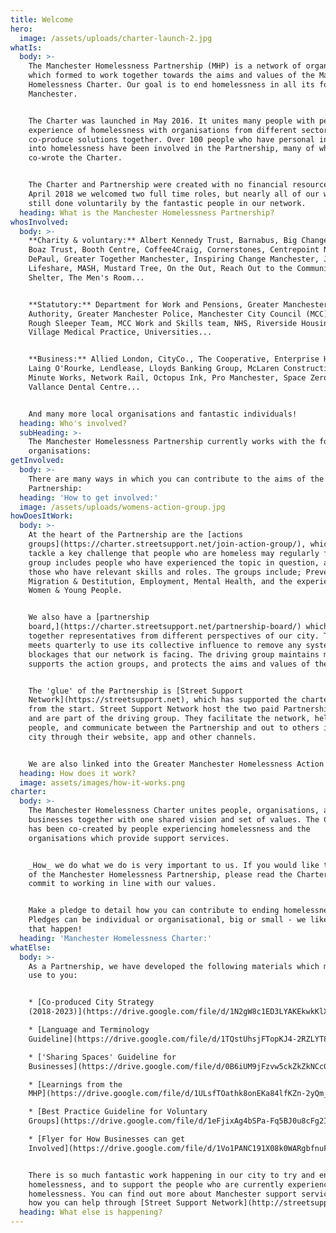 ```yaml
---
title: Welcome
hero:
  image: /assets/uploads/charter-launch-2.jpg
whatIs:
  body: >-
    The Manchester Homelessness Partnership (MHP) is a network of organisations
    which formed to work together towards the aims and values of the Manchester
    Homelessness Charter. Our goal is to end homelessness in all its forms in
    Manchester.


    The Charter was launched in May 2016. It unites many people with personal
    experience of homelessness with organisations from different sectors, to
    co-produce solutions together. Over 100 people who have personal insight
    into homelessness have been involved in the Partnership, many of whom
    co-wrote the Charter.


    The Charter and Partnership were created with no financial resource. In
    April 2018 we welcomed two full time roles, but nearly all of our work is
    still done voluntarily by the fantastic people in our network.
  heading: What is the Manchester Homelessness Partnership?
whosInvolved:
  body: >-
    **Charity & voluntary:** Albert Kennedy Trust, Barnabus, Big Change Mcr,
    Boaz Trust, Booth Centre, Coffee4Craig, Cornerstones, Centrepoint North,
    DePaul, Greater Together Manchester, Inspiring Change Manchester, Justlife,
    Lifeshare, MASH, Mustard Tree, On the Out, Reach Out to the Community,
    Shelter, The Men's Room...


    **Statutory:** Department for Work and Pensions, Greater Manchester Combined
    Authority, Greater Manchester Police, Manchester City Council (MCC), MCC
    Rough Sleeper Team, MCC Work and Skills team, NHS, Riverside Housing, Urban
    Village Medical Practice, Universities... 


    **Business:** Allied London, CityCo., The Cooperative, Enterprise Holdings,
    Laing O'Rourke, Lendlease, Lloyds Banking Group, McLaren Construction,
    Minute Works, Network Rail, Octopus Ink, Pro Manchester, Space Zero, Uber,
    Vallance Dental Centre...


    And many more local organisations and fantastic individuals!
  heading: Who's involved?
  subHeading: >-
    The Manchester Homelessness Partnership currently works with the following
    organisations:
getInvolved:
  body: >-
    There are many ways in which you can contribute to the aims of the
    Partnership:
  heading: 'How to get involved:'
  image: /assets/uploads/womens-action-group.jpg
howDoesItWork:
  body: >-
    At the heart of the Partnership are the [actions
    groups](https://charter.streetsupport.net/join-action-group/), which each
    tackle a key challenge that people who are homeless may regularly face. Each
    group includes people who have experienced the topic in question, as well as
    those who have relevant skills and roles. The groups include; Prevention,
    Migration & Destitution, Employment, Mental Health, and the experiences of
    Women & Young People.


    We also have a [partnership
    board,](https://charter.streetsupport.net/partnership-board/) which brings
    together representatives from different perspectives of our city. The board
    meets quarterly to use its collective influence to remove any systemic
    blockages that our network is facing. The driving group maintains momentum,
    supports the action groups, and protects the aims and values of the charter.


    The 'glue' of the Partnership is [Street Support
    Network](https://streetsupport.net), which has supported the charter mission
    from the start. Street Support Network host the two paid Partnership roles
    and are part of the driving group. They facilitate the network, help connect
    people, and communicate between the Partnership and out to others in the
    city through their website, app and other channels.


    We are also linked into the Greater Manchester Homelessness Action Network.
  heading: How does it work?
  image: assets/images/how-it-works.png
charter:
  body: >-
    The Manchester Homelessness Charter unites people, organisations, and
    businesses together with one shared vision and set of values. The Charter
    has been co-created by people experiencing homelessness and the
    organisations which provide support services.


    _How_ we do what we do is very important to us. If you would like to be part
    of the Manchester Homelessness Partnership, please read the Charter and
    commit to working in line with our values. 


    Make a pledge to detail how you can contribute to ending homelessness.
    Pledges can be individual or organisational, big or small - we like the ones
    that happen!
  heading: 'Manchester Homelessness Charter:'
whatElse:
  body: >-
    As a Partnership, we have developed the following materials which may be of
    use to you:


    * [Co-produced City Strategy
    (2018-2023)](https://drive.google.com/file/d/1N2gW8c1ED3LYAKEkwkKlXzOXIWeAi9D1/view?usp=sharing)

    * [Language and Terminology
    Guideline](https://drive.google.com/file/d/1TQstUhsjFTopKJ4-2RZLYT8YY4py9EUj/view?usp=sharing)

    * ['Sharing Spaces' Guideline for
    Businesses](https://drive.google.com/file/d/0B6iUM9jFzvw5ckZkZkNCcGtrajBDZmhOeXlwQ01QMFdpcXRj/view)

    * [Learnings from the
    MHP](https://drive.google.com/file/d/1ULsfTOathk8onEKa84lfKZn-2yQm_MCF/view?usp=sharing)

    * [Best Practice Guideline for Voluntary
    Groups](https://drive.google.com/file/d/1eFjixAg4bSPa-Fq5BJ0u8cFg2I7Uoidl/view?usp=sharing) 

    * [Flyer for How Businesses can get
    Involved](https://drive.google.com/file/d/1Vo1PANC191X08k0WARgbfnuFiYPQkeCa/view)


    There is so much fantastic work happening in our city to try and end
    homelessness, and to support the people who are currently experiencing
    homelessness. You can find out more about Manchester support services and
    how you can help through [Street Support Network](http://streetsupport.net).
  heading: What else is happening?
---
```


